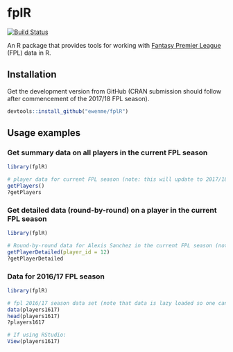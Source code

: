 
fplR
====

[![Build Status](https://travis-ci.org/ewenme/fplR.png)](https://travis-ci.org/ewenme/fplR)

An R package that provides tools for working with [Fantasy Premier League](https://fantasy.premierleague.com) (FPL) data in R.

Installation
------------

Get the development version from GitHub (CRAN submission should follow after commencement of the 2017/18 FPL season).

``` r
devtools::install_github("ewenme/fplR")
```

Usage examples
--------------

### Get summary data on all players in the current FPL season

``` r
library(fplR)

# player data for current FPL season (note: this will update to 2017/18 season once underway):
getPlayers()
?getPlayers
```

### Get detailed data (round-by-round) on a player in the current FPL season

``` r
library(fplR)

# Round-by-round data for Alexis Sanchez in the current FPL season (note: this will update to 2017/18 season once underway):
getPlayerDetailed(player_id = 12)
?getPlayerDetailed
```

### Data for 2016/17 FPL season

``` r
library(fplR)

# fpl 2016/17 season data set (note that data is lazy loaded so one can also just access `players1617` without running `data(players1617)`):
data(players1617)
head(players1617)
?players1617

# If using RStudio:
View(players1617)
```
